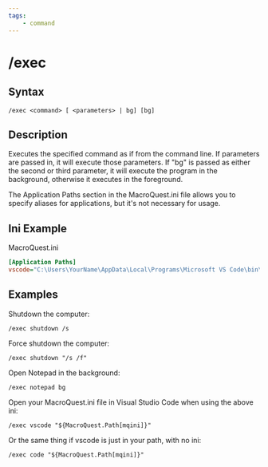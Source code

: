 ```yaml
---
tags:
    - command
---
```

# /exec

## Syntax
<!--cmd-syntax-start-->
```eqcommand
/exec <command> [ <parameters> | bg] [bg]
```
<!--cmd-syntax-end-->

## Description
<!--cmd-desc-start-->
Executes the specified command as if from the command line.  If parameters are passed in, it will execute those parameters.  If "bg" is passed as either the second or third parameter, it will execute the program in the background, otherwise it executes in the foreground.

The Application Paths section in the MacroQuest.ini file allows you to specify aliases for applications, but it's not necessary for usage.
<!--cmd-desc-end-->
## Ini Example

MacroQuest.ini
```ini
[Application Paths]
vscode="C:\Users\YourName\AppData\Local\Programs\Microsoft VS Code\bin\code.cmd"
```

## Examples

Shutdown the computer:
```text
/exec shutdown /s
```
Force shutdown the computer:
```text
/exec shutdown "/s /f"
```
Open Notepad in the background:
```text
/exec notepad bg
```

Open your MacroQuest.ini file in Visual Studio Code when using the above ini:
```text
/exec vscode "${MacroQuest.Path[mqini]}"
```

Or the same thing if vscode is just in your path, with no ini:
```text
/exec code "${MacroQuest.Path[mqini]}"
```


